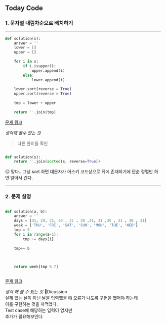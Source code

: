 ## Today Code


### 1. 문자열 내림차순으로 배치하기
---
```python
def solution(s):
    answer = ''
    lower = [] 
    upper = [] 
    
    for i in s:
        if i.isupper():
            upper.append(i)
        else:
            lower.append(i)
    
    lower.sort(reverse = True)
    upper.sort(reverse = True) 
    
    tmp = lower + upper 
    
    return ''.join(tmp)


```

[문제 링크](https://school.programmers.co.kr/learn/courses/30/lessons/12917)

*생각해 볼수 있는 것*

> 다른 풀이를 확인

```python

def solution(s):
    return ''.join(sorted(s, reverse=True))

```

😔 맞다.. 그냥 sort 하면 대문자가 아스키 코드상으로 뒤에 존재하기에 단순 정렬만 하면 알아서 간다. 


---


### 2. 문제 설명 


```python

def solution(a, b):
    answer = ''
    days = [31, 29, 31, 30 , 31 , 30 ,31, 31 ,30 , 31 , 30 , 31] 
    week = ['THU', 'FRI', 'SAT', 'SUN', "MON", 'TUE', 'WED']
    tmp = 0
    for i in range(a-1):
        tmp += days[i]
    
    tmp+= b 
    
    
    
    return week[tmp % 7]



```

[문제 링크](https://school.programmers.co.kr/learn/courses/30/lessons/12901)



*생각 해 볼 수 있는 것*
🤔Dicussion   
실제 있는 날이 아닌 날을 입력했을 떄 오류가 나도록 구현을 했어야 하는데  
이를 구현하는 것을 까먹었다.  
Test case에 해당하는 입력이 없지만  
추가가 필요해보인다. 
